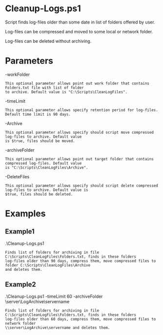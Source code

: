 # Cleanup-Logs.ps1

Script finds log-files older than some date in list of folders offered by user.

Log-files can be compressed and moved to some local or network folder.

Log-files can be deleted without archiving.

# Parameters

-workFolder

	This optional parameter allows point out work folder that contains Folders.txt file with list of folder
	to archive. Default value is "C:\Scripts\CleanLogFiles".
	
-timeLimit

	This optional parameter allows specify retention period for log-files. Default time limit is 90 days.
	
-Archive

	This optional parameter allows specify should script move compressed log-files to archive. Default value 
	is $true, files should be moved.
	
-archiveFolder

	This optional parameter allows point out target folder that contains compressed log-files. Default value 
	is "C:\Scripts\CleanLogFiles\Archive".
	
-DeleteFiles

	This optional parameter allows specify should script delete compressed log-files to archive. Default value is 
	$true, files should be deleted.

# Examples

## Example1

.\Cleanup-Logs.ps1
	
	Finds list of folders for archiving in file C:\Scripts\CleanLogFiles\Folders.txt, finds in these folders 
	log-files older than 90 days, compress them, move compressed files to folder C:\Scripts\CleanLogFiles\Archive 
	and deletes them.
	
## Example2

.\Cleanup-Logs.ps1 -timeLimit 60 -archiveFolder \\server\LogArchive\servername
	
	Finds list of folders for archiving in file C:\Scripts\CleanLogFiles\Folders.txt, finds in these folders 
	log-files older than 60 days, compress them, move compressed files to network folder 
	\\server\LogArchive\servername and deletes them.
